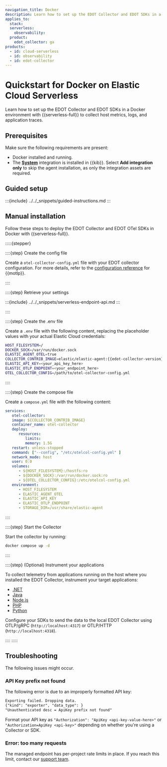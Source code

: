 ```yaml
---
navigation_title: Docker
description: Learn how to set up the EDOT Collector and EDOT SDKs in a Docker environment with {{serverless-full}} to collect host metrics, logs, and application traces.
applies_to:
  stack:
  serverless:
    observability:
  product:
    edot_collector: ga
products:
  - id: cloud-serverless
  - id: observability
  - id: edot-collector
---
```


# Quickstart for Docker on Elastic Cloud Serverless

Learn how to set up the EDOT Collector and EDOT SDKs in a Docker environment with {{serverless-full}} to collect host metrics, logs, and application traces.

## Prerequisites

Make sure the following requirements are present:

- Docker installed and running.
- The **[System](integration-docs://reference/system/index.md)** integration is installed in {{kib}}. Select **Add integration only** to skip the agent installation, as only the integration assets are required.

## Guided setup

:::{include} ../../_snippets/guided-instructions.md
:::

## Manual installation

Follow these steps to deploy the EDOT Collector and EDOT OTel SDKs in Docker with {{serverless-full}}.

:::::{stepper}

::::{step} Create the config file

Create a `otel-collector-config.yml` file with your EDOT collector configuration. For more details, refer to the [configuration reference](../../edot-collector/config/default-config-standalone.md) for {{motlp}}.

::::

::::{step}  Retrieve your settings

:::{include} ../../_snippets/serverless-endpoint-api.md
:::

::::

::::{step} Create the .env file

Create a `.env` file with the following content, replacing the placeholder values with your actual Elastic Cloud credentials:

```bash subs=true
HOST_FILESYSTEM=/
DOCKER_SOCK=/var/run/docker.sock
ELASTIC_AGENT_OTEL=true
COLLECTOR_CONTRIB_IMAGE=elastic/elastic-agent:{{edot-collector-version}}
ELASTIC_API_KEY=<your_api_key_here>
ELASTIC_OTLP_ENDPOINT=<your_endpoint_here>
OTEL_COLLECTOR_CONFIG=/path/to/otel-collector-config.yml
```
::::

::::{step} Create the compose file

Create a `compose.yml` file with the following content:

```yaml
services:
   otel-collector:
   image: ${COLLECTOR_CONTRIB_IMAGE}
   container_name: otel-collector
   deploy:
      resources:
         limits:
         memory: 1.5G
   restart: unless-stopped
   command: ["--config", "/etc/otelcol-config.yml" ]
   network_mode: host
   user: 0:0
   volumes:
      - ${HOST_FILESYSTEM}:/hostfs:ro
      - ${DOCKER_SOCK}:/var/run/docker.sock:ro
      - ${OTEL_COLLECTOR_CONFIG}:/etc/otelcol-config.yml
   environment:
      - HOST_FILESYSTEM
      - ELASTIC_AGENT_OTEL
      - ELASTIC_API_KEY
      - ELASTIC_OTLP_ENDPOINT
      - STORAGE_DIR=/usr/share/elastic-agent
```

::::

::::{step}  Start the Collector

Start the collector by running:

```bash
docker compose up -d
```

::::

::::{step} (Optional) Instrument your applications

To collect telemetry from applications running on the host where you installed the EDOT Collector, instrument your target applications:

- [.NET](../../edot-sdks/dotnet/setup/index.md)
- [Java](../../edot-sdks/java/setup/index.md)
- [Node.js](../../edot-sdks/nodejs/setup/index.md)
- [PHP](../../edot-sdks/php/setup/index.md)
- [Python](../../edot-sdks/python/setup/index.md)

Configure your SDKs to send the data to the local EDOT Collector using OTLP/gRPC (`http://localhost:4317`) or OTLP/HTTP (`http://localhost:4318`).

::::
:::::

## Troubleshooting

The following issues might occur.

### API Key prefix not found

The following error is due to an improperly formatted API key:

```txt
Exporting failed. Dropping data.
{"kind": "exporter", "data_type": }
"Unauthenticated desc = ApiKey prefix not found"
```

Format your API key as `"Authorization": "ApiKey <api-key-value-here>"` or `"Authorization=ApiKey <api-key>"` depending on whether you're using a Collector or SDK.

### Error: too many requests

The managed endpoint has per-project rate limits in place. If you reach this limit, contact our [support team](https://support.elastic.co).
